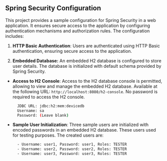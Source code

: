 ## Spring Security Configuration

This project provides a sample configuration for Spring Security in a web application. It ensures secure access to the application by configuring authentication mechanisms and authorization rules.
The configuration includes:

1. **HTTP Basic Authentication**: Users are authenticated using HTTP Basic authentication, ensuring secure access to the application.


2. **Embedded Database:** An embedded H2 database is configured to store user details. The database is initialized with default schema provided by Spring Security.

- **Access to H2 Console**: Access to the H2 database console is permitted, allowing to view and manage the embedded H2 database. Available at the following URL: `http://localhost:8080/h2-console`. No password is required to access the H2 console.
  ```bash
    JDBC URL: jdbc:h2:mem:devicedb
    Username: sa
    Password: (Leave blank)
  ```
- **Sample User Initialization**: Three sample users are initialized with encoded passwords in an embedded H2 database. These users used for testing purposes.
The created users are:
  ```bash
    - Username: user1, Password: user1, Roles: TESTER
    - Username: user2, Password: user2, Roles: TESTER
    - Username: user3, Password: user3, Roles: TESTER
  ```

